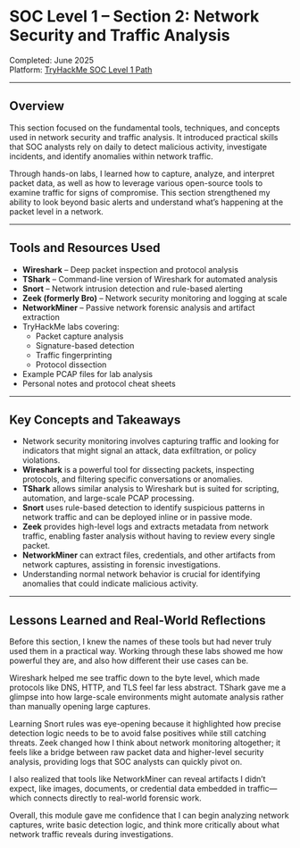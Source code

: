 # SOC Level 1 – Section 2: Network Security and Traffic Analysis

Completed: June 2025  
Platform: [TryHackMe SOC Level 1 Path](https://tryhackme.com/path/outline/soc-level1)

---

## Overview

This section focused on the fundamental tools, techniques, and concepts used in network security and traffic analysis. It introduced practical skills that SOC analysts rely on daily to detect malicious activity, investigate incidents, and identify anomalies within network traffic.

Through hands-on labs, I learned how to capture, analyze, and interpret packet data, as well as how to leverage various open-source tools to examine traffic for signs of compromise. This section strengthened my ability to look beyond basic alerts and understand what’s happening at the packet level in a network.

---
## Tools and Resources Used

- **Wireshark** – Deep packet inspection and protocol analysis
- **TShark** – Command-line version of Wireshark for automated analysis
- **Snort** – Network intrusion detection and rule-based alerting
- **Zeek (formerly Bro)** – Network security monitoring and logging at scale
- **NetworkMiner** – Passive network forensic analysis and artifact extraction
- TryHackMe labs covering:
  - Packet capture analysis
  - Signature-based detection
  - Traffic fingerprinting
  - Protocol dissection
- Example PCAP files for lab analysis
- Personal notes and protocol cheat sheets
  
---

## Key Concepts and Takeaways

- Network security monitoring involves capturing traffic and looking for indicators that might signal an attack, data exfiltration, or policy violations.
- **Wireshark** is a powerful tool for dissecting packets, inspecting protocols, and filtering specific conversations or anomalies.
- **TShark** allows similar analysis to Wireshark but is suited for scripting, automation, and large-scale PCAP processing.
- **Snort** uses rule-based detection to identify suspicious patterns in network traffic and can be deployed inline or in passive mode.
- **Zeek** provides high-level logs and extracts metadata from network traffic, enabling faster analysis without having to review every single packet.
- **NetworkMiner** can extract files, credentials, and other artifacts from network captures, assisting in forensic investigations.
- Understanding normal network behavior is crucial for identifying anomalies that could indicate malicious activity.

---
## Lessons Learned and Real-World Reflections

Before this section, I knew the names of these tools but had never truly used them in a practical way. Working through these labs showed me how powerful they are, and also how different their use cases can be.

Wireshark helped me see traffic down to the byte level, which made protocols like DNS, HTTP, and TLS feel far less abstract. TShark gave me a glimpse into how large-scale environments might automate analysis rather than manually opening large captures.

Learning Snort rules was eye-opening because it highlighted how precise detection logic needs to be to avoid false positives while still catching threats. Zeek changed how I think about network monitoring altogether; it feels like a bridge between raw packet data and higher-level security analysis, providing logs that SOC analysts can quickly pivot on.

I also realized that tools like NetworkMiner can reveal artifacts I didn’t expect, like images, documents, or credential data embedded in traffic—which connects directly to real-world forensic work.

Overall, this module gave me confidence that I can begin analyzing network captures, write basic detection logic, and think more critically about what network traffic reveals during investigations.
